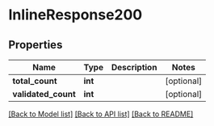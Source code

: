 # InlineResponse200

## Properties
Name | Type | Description | Notes
------------ | ------------- | ------------- | -------------
**total_count** | **int** |  | [optional] 
**validated_count** | **int** |  | [optional] 

[[Back to Model list]](../README.md#documentation-for-models) [[Back to API list]](../README.md#documentation-for-api-endpoints) [[Back to README]](../README.md)


